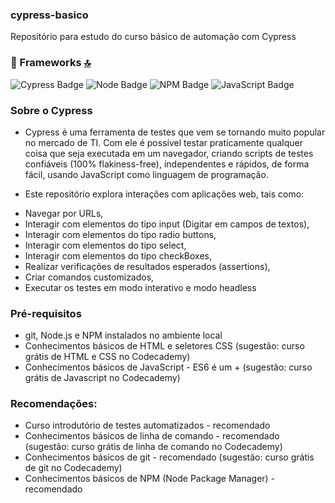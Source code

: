 ### cypress-basico
Repositório para estudo do curso básico de automação com Cypress

### 🚀 Frameworks [🔝](#welcome-badges-4-readmemd-profile)
![Cypress Badge](https://img.shields.io/badge/Cypress.io-17202C?style=flat-square&logo=cypress&logoColor=white)
![Node Badge](https://img.shields.io/badge/Node.js-43853D?style=flat-square&logo=node.js&logoColor=white)
![NPM Badge](https://img.shields.io/badge/npm-CB3837?style=flat-square&logo=npm&logoColor=white)
![JavaScript Badge](https://img.shields.io/badge/JavaScript-323330?style=flat-square&logo=javascript&logoColor=F7DF1E)
### Sobre o Cypress
- Cypress é uma ferramenta de testes que vem se tornando muito popular no mercado de TI. Com ele é possível testar praticamente qualquer coisa que seja executada em um navegador, criando scripts de testes confiáveis (100% flakiness-free), independentes e rápidos, de forma fácil, usando JavaScript como linguagem de programação.

- Este repositório explora interações com aplicações web, tais como:
* Navegar por URLs,
* Interagir com elementos do tipo input (Digitar em campos de textos),
* Interagir com elementos do tipo radio buttons,
* Interagir com elementos do tipo select,
* Interagir com elementos do tipo checkBoxes,
* Realizar verificações de resultados esperados (assertions),
* Criar comandos customizados,
* Executar os testes em modo interativo e modo headless

### Pré-requisitos
- git, Node.js e NPM instalados no ambiente local
- Conhecimentos básicos de HTML e seletores CSS (sugestão: curso grátis de HTML e CSS no Codecademy)
- Conhecimentos básicos de JavaScript - ES6 é um + (sugestão: curso grátis de Javascript no Codecademy)
### Recomendações:
- Curso introdutório de testes automatizados - recomendado
- Conhecimentos básicos de linha de comando - recomendado (sugestão: curso grátis de linha de comando no Codecademy)
- Conhecimentos básicos de git - recomendado (sugestão: curso grátis de git no Codecademy)
- Conhecimentos básicos de NPM (Node Package Manager) - recomendado